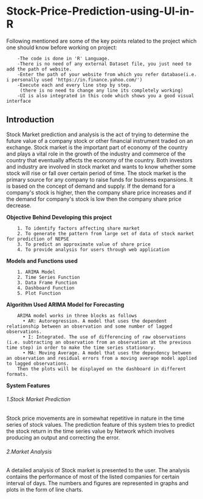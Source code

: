# Stock-Price-Prediction-using-UI-in-R

Following mentioned are some of the key points related to the project which one should know before working on project:
       
        -The code is done in 'R' Language.
        -There is no need of any external Dataset file, you just need to add the path of website.
        -Enter the path of your website from which you refer database(i.e. i personally used 'https://in.finance.yahoo.com/')
        -Execute each and every line step by step.
         (there is no need to change any line its completely working)
        -UI is also integrated in this code which shows you a good visual interface
         
## Introduction
Stock Market prediction and analysis is the act of trying to determine the future value of a company stock or other financial instrument traded on an exchange. Stock market is the important part of economy of the country and plays a vital role in the growth of the industry and commerce of the country that eventually affects the economy of the country. Both investors and industry are involved in stock market and wants to know whether some stock will rise or fall over certain period of time. The stock market is the primary source for any company to raise funds for business expansions. It is based on the concept of demand and supply. If the demand for a company's stock is higher, then the company share price increases and if the demand for company's stock is low then the company share price decrease.


**Objective Behind Developing this project**

        1. To identify factors affecting share market
        2. To generate the pattern from large set of data of stock market for prediction of NEPSE
        3. To predict an approximate value of share price
        4. To provide analysis for users through web application
        
**Models and Functions used**
    
        1. ARIMA Model
        2. Time Series Function
        3. Data Frame Function
        4. Dashboard Function
        5. Plot Function
        
**Algorithm Used ARIMA Model for Forecasting**

        ARIMA model works in three blocks as follows
          • AR: Autoregression. A model that uses the dependent relationship between an observation and some number of lagged observations.
          • I: Integrated. The use of differencing of raw observations (i.e. subtracting an observation from an observation at the previous time step) in order to make the time series stationary.
          • MA: Moving Average. A model that uses the dependency between an observation and residual errors from a moving average model applied to lagged observations.
        Then the plots will be displayed on the dashboard in different formats.

**System Features**
###### 1.Stock Market Prediction
  
  Stock price movements are in somewhat repetitive in nature in the time series of stock values. The prediction feature of this system tries to predict the stock return in the time series value by Network which involves producing an output and correcting the error.
###### 2.Market Analysis
          
   A detailed analysis of Stock market is presented to the user. The analysis contains the performance of most of the listed companies for certain interval of days. The numbers and figures are represented in graphs and plots in the form of line charts.
        
        

